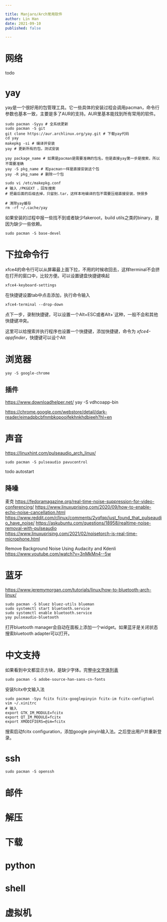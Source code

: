 ```yaml
---

title: Manjaro/Arch常用软件
author: Lin Han
date: 2021-09-10
published: false

---
```



# 网络

todo

# yay

yay是一个很好用的包管理工具。它一些具体的安装过程会调用pacman，命令行参数也基本一致，主要是多了AUR的支持。AUR里基本能找到所有常用的软件。

```shell
sudo pacman -Syyu # 全系统更新
sudo pacman -S git
git clone https://aur.archlinux.org/yay.git # 下载yay代码
cd yay
makepkg -si # 编译并安装
yay # 更新所有的包，测试安装

yay package_name # 如果是pacman是需要准确的包名，但是直接yay第一步是搜索，所以不需要准确
yay -S pkg_name # 和pacman一样是直接安装这个包
yay -R pkg_name # 删除一个包

sudo vi /etc/makepkg.conf
# 输入 /PKGEXT ，回车搜索
# 把最后面的后缀去掉，只留到.tar，这样本地编译的包不需要压缩直接安装，快很多

# 清除yay缓存
rm -rf ~/.cache/yay
```

如果安装的过程中报一些找不到或者缺少fakeroot，build utils之类的binary，是因为缺少一些依赖。

```shell
sudo pacman -S base-devel
```

# 下拉命令行

xfce4的命令行可以从屏幕最上面下拉，不用的时候收回去，这样terminal不会挤在打开的窗口中，比较方便。可以设置键盘快捷键唤起

```shell
xfce4-keyboard-settings
```

在快捷键设置tab中点击添加，执行命令输入

```shell
xfce4-terminal --drop-down
```

点下一步，录制快捷键，可以设置一个Alt+ESC或者Alt+`这种，一般不会和其他快捷键冲突。

这里可以给搜索并执行程序也设置一个快捷键，添加快捷键，命令为 *xfce4-appfinder*，快捷键可以设个Alt

# 浏览器

```shell
yay -S google-chrome
```

## 插件

https://www.downloadhelper.net/
yay -S vdhcoapp-bin

https://chrome.google.com/webstore/detail/dark-reader/eimadpbcbfnmbkopoojfekhnkhdbieeh?hl=en

# 声音

https://linuxhint.com/pulseaudio_arch_linux/

```shell
sudo pacman -S pulseaudio pavucontrol
```

todo autostart

## 降噪

麦克
https://fedoramagazine.org/real-time-noise-suppression-for-video-conferencing/
https://www.linuxuprising.com/2020/09/how-to-enable-echo-noise-cancellation.html
https://www.reddit.com/r/linux/comments/2yqfqp/just_found_that_pulseaudio_have_noise/
https://askubuntu.com/questions/18958/realtime-noise-removal-with-pulseaudio
https://www.linuxuprising.com/2021/02/noisetorch-is-real-time-microphone.html

Remove Background Noise Using Audacity and Kdenli
 https://www.youtube.com/watch?v=3nMkMn4--5w

# 蓝牙

https://www.jeremymorgan.com/tutorials/linux/how-to-bluetooth-arch-linux/

```shell
sudo pacman -S bluez bluez-utils blueman
sudo systemctl start bluetooth.service
sudo systemctl enable bluetooth.service
yay pulseaudio-bluetooth
```

打开bluetooth manager会自动在面板上添加一个widget。如果蓝牙是关闭状态搜索bluetooth adapter可以打开。

# 中文支持

如果看到中文都显示方块，是缺少字体。完整[中文字体列表](https://wiki.archlinux.org/title/Localization/Chinese#Fonts)

```shell
sudo pacman -S adobe-source-han-sans-cn-fonts
```

安装fcitx中文输入法

```shell
sudo pacman -Syu fcitx fcitx-googlepinyin fcitx-im fcitx-configtool
vim ~/.xinitrc
# 输入
export GTK_IM_MODULE=fcitx
export QT_IM_MODULE=fcitx
export XMODIFIERS=@im=fcitx
```

搜索启动fcitx configuration，添加google pinyin输入法。之后登出用户并重新登录。

# ssh

```shell
sudo pacman -S openssh
```

# 邮件

# 解压

# 下载

# python

# shell

# 虚拟机
